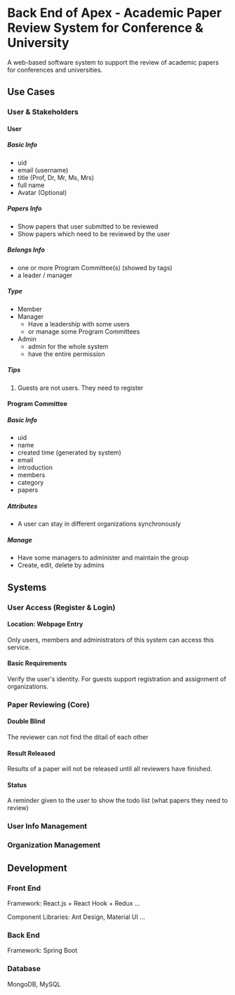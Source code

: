 # Back End of Apex - Academic Paper Review System for Conference & University

A web-based software system to support the review of academic papers for conferences and universities.

## Use Cases

### User & Stakeholders

#### User

##### Basic Info
- uid
- email (username)
- title (Prof, Dr, Mr, Ms, Mrs)
- full name
- Avatar (Optional)

##### Papers Info
- Show papers that user submitted to be reviewed
- Show papers which need to be reviewed by the user

##### Belongs Info
- one or more Program Committee(s) (showed by tags)
- a leader / manager

##### Type
- Member
- Manager
	- Have a leadership with some users
	- or manage some Program Committees
- Admin
	- admin for the whole system
	- have the entire permission

##### Tips
1. Guests are not users. They need to register

#### Program Committee

##### Basic Info
- uid
- name
- created time (generated by system)
- email
- introduction
- members
- category
- papers

##### Attributes

- A user can stay in different organizations synchronously

##### Manage

- Have some managers to administer and maintain the group
- Create, edit, delete by admins


## Systems

### User Access (Register & Login)

#### Location: Webpage Entry

Only users, members and administrators of this system can access this service.

#### Basic Requirements

Verify the user's identity. For guests support registration and assignment of organizations.

### Paper Reviewing (Core)

#### Double Blind

The reviewer can not find the ditail of each other

#### Result Released

Results of a paper will not be released until all reviewers have finished.

#### Status

A reminder given to the user to show the todo list (what papers they need to review)


### User Info Management

### Organization Management


## Development

### Front End

Framework: React.js + React Hook + Redux ...

Component Libraries: Ant Design, Material UI ...

### Back End

Framework: Spring Boot

### Database

MongoDB, MySQL
